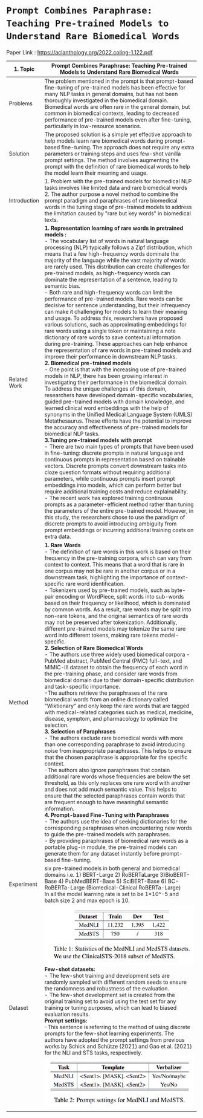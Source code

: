 # `Prompt Combines Paraphrase: Teaching Pre-trained Models to Understand Rare Biomedical Words`

Paper Link : https://aclanthology.org/2022.coling-1.122.pdf


| 1. Topic | Prompt Combines Paraphrase: Teaching Pre-trained Models to Understand Rare Biomedical Words |
|-----|--------------------------|
| Problems | The problem mentioned in the prompt is that prompt-based fine-tuning of pre-trained models has been effective for many NLP tasks in general domains, but has not been thoroughly investigated in the biomedical domain. Biomedical words are often rare in the general domain, but common in biomedical contexts, leading to decreased performance of pre-trained models even after fine-tuning, particularly in low-resource scenarios. |
| Solution | The proposed solution is a simple yet effective approach to help models learn rare biomedical words during prompt-based fine-tuning. The approach does not require any extra parameters or training steps and uses few-shot vanilla prompt settings. The method involves augmenting the prompt with the definition of rare biomedical words to help the model learn their meaning and usage. |
| Introduction | 1. Problem with the pre-trained models for biomedical NLP tasks involves like limited data and rare biomedical words <br /> 2. The author purpose a novel method to combine the prompt paradigm and paraphrases of rare biomedical words in the tuning stage of pre-trained models to address the limitation caused by "rare but key words" in biomedical texts. |
| Related Work | <strong>1. Representation learning of rare words in pretrained models :</strong> <br />- The vocabulary list of words in natural language processing (NLP) typically follows a Zipf distribution, which means that a few high-frequency words dominate the majority of the language while the vast majority of words are rarely used. This distribution can create challenges for pre-trained models, as high-frequency words can dominate the representation of a sentence, leading to semantic bias.<br />- Both rare and high-frequency words can limit the performance of pre-trained models. Rare words can be decisive for sentence understanding, but their infrequency can make it challenging for models to learn their meaning and usage. To address this, researchers have proposed various solutions, such as approximating embeddings for rare words using a single token or maintaining a note dictionary of rare words to save contextual information during pre-training. These approaches can help enhance the representation of rare words in pre-trained models and improve their performance in downstream NLP tasks.<br /><strong>2. Biomedical pre-trained models</strong> <br />- One point is that with the increasing use of pre-trained models in NLP, there has been growing interest in investigating their performance in the biomedical domain. To address the unique challenges of this domain, researchers have developed domain-specific vocabularies, guided pre-trained models with domain knowledge, and learned clinical word embeddings with the help of synonyms in the Unified Medical Language System (UMLS) Metathesaurus. These efforts have the potential to improve the accuracy and effectiveness of pre-trained models for biomedical NLP tasks.<br /><strong>3.Tuning pre-trained models with prompt</strong><br />- There are two main types of prompts that have been used in fine-tuning: discrete prompts in natural language and continuous prompts in representation based on trainable vectors. Discrete prompts convert downstream tasks into cloze question formats without requiring additional parameters, while continuous prompts insert prompt embeddings into models, which can perform better but require additional training costs and reduce explainability.<br />- The recent work has explored training continuous prompts as a parameter-efficient method rather than tuning the parameters of the entire pre-trained model. However, in this study, the researchers chose to use the paradigm of discrete prompts to avoid introducing ambiguity from prompt embeddings or incurring additional training costs on extra data. |
| Method | <strong>1. Rare Words </strong > <br />- The definition of rare words in this work is based on their frequency in the pre-training corpora, which can vary from context to context. This means that a word that is rare in one corpus may not be rare in another corpus or in a downstream task, highlighting the importance of context-specific rare word identification.<br />- Tokenizers used by pre-trained models, such as byte-pair encoding or WordPiece, split words into sub-words based on their frequency or likelihood, which is dominated by common words. As a result, rare words may be split into non-rare tokens, and the original semantics of rare words may not be preserved after tokenization. Additionally, different pre-trained models may tokenize the same rare word into different tokens, making rare tokens model-specific.<br /> <strong>2. Selection of Rare Biomedical Words</strong><br />- The authors use three widely used biomedical corpora - PubMed abstract, PubMed Central (PMC) full-text, and MIMIC-III dataset to obtain the frequency of each word in the pre-training phase, and consider rare words from biomedical domain due to their domain-specific distribution and task-specific importance.<br />-The authors retrieve the paraphrases of the rare biomedical words from an online dictionary called "Wiktionary" and only keep the rare words that are tagged with medical-related categories such as medical, medicine, disease, symptom, and pharmacology to optimize the selection.<br /><strong> 3.  Selection of Paraphrases</strong><br />- The authors exclude rare biomedical words with more than one corresponding paraphrase to avoid introducing noise from inappropriate paraphrases. This helps to ensure that the chosen paraphrase is appropriate for the specific context.<br />-The authors also ignore paraphrases that contain additional rare words whose frequencies are below the set threshold, as this only replaces one rare word with another and does not add much semantic value. This helps to ensure that the selected paraphrases contain words that are frequent enough to have meaningful semantic information.<br /><strong>4. Prompt-based Fine-Tuning with Paraphrases</strong><br />- The authors use the idea of seeking dictionaries for the corresponding paraphrases when encountering new words to guide the pre-trained models with paraphrases.<br />- By providing paraphrases of biomedical rare words as a portable plug-in module, the pre-trained models can generate them for any dataset instantly before prompt-based fine-tuning.|
| Experiment | six pre-trained models in both general and biomedical domains i.e. 1) BERT-Large 2)  RoBERTaLarge 3)BioBERT-Base 4) PubMedBERT-Base 5) SciBERT-Base 6) BC-RoBERTa-Large (Biomedical-Clinical RoBERTa-Large) <br /> In all the model learning rate is set to be 1*10^-5 and batch size 2 and max epoch is 10. |
| Dataset | ![alt text](https://github.com/ayushkoirala/Master-Thesis-Paper-Reading/blob/main/image/bio-dataset.png) <br /><strong>Few-shot datasets: </strong><br />- The few-shot training and development sets are randomly sampled with different random seeds to ensure the randomness and robustness of the evaluation.<br />- The few-shot development set is created from the original training set to avoid using the test set for any training or tuning purposes, which can lead to biased evaluation results.<br /><strong>Prompt settings:</strong><br />-This sentence is referring to the method of using discrete prompts for the few-shot learning experiments. The authors have adopted the prompt settings from previous works by Schick and Schütze (2021) and Gao et al. (2021) for the NLI and STS tasks, respectively.<br />  ![alt text](https://github.com/ayushkoirala/Master-Thesis-Paper-Reading/blob/main/image/prompt-setting.png)  |
